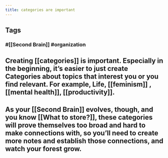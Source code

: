 ```yaml
---
title: categories are important
---
```


## Tags
### #[[Second Brain]] #organization
## Creating [[categories]] is important. Especially in the beginning, it’s easier to just create Categories about topics that interest you or you find relevant. For example, Life, [[feminism]] , [[mental health]], [[productivity]].
## As your [[Second Brain]] evolves, though, and you know [[What to store?]], these categories will prove themselves too broad and hard to make connections with, so you’ll need to create more notes and establish those connections, and watch your forest grow.
